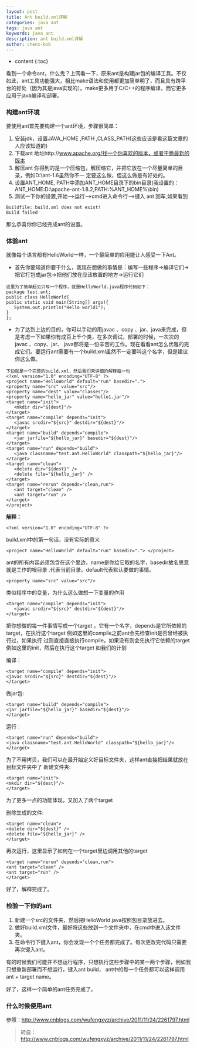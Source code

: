 ```yaml
---
layout: post
title: Ant build.xml详解
categories: java ant
tags: java ant
keywords: java ant
description: ant build.xml详解
author: chenx-bob
---
```


* content
{:toc}

看到一个命令ant，什么鬼？上网看一下，原来ant是构建jar包的编译工具。不仅如此，ant工具功能强大，相比make语法和使用都更加简单明了，而且具有跨平台的好处（因为其是java实现的）。make更多用于C/C++的程序编译，而它更多应用于java编译和部署。






### 构建ant环境
要使用ant首先要构建一个ant环境，步骤很简单：  

1. 安装jdk，设置JAVA_HOME ,PATH ,CLASS_PATH(这些应该是看这篇文章的人应该知道的)
2. 下载ant 地址http://www.apache.org/找一个你喜欢的版本，或者干脆最新的版本
3. 解压ant 你得到的是一个压缩包，解压缩它，并把它放在一个尽量简单的目录，例如D:\ant-1.6虽然你不一 定要这么做，但这么做是有好处的。
4. 设置ANT_HOME, PATH中添加ANT_HOME目录下的bin目录(我设置的：ANT_HOME:D:\apache-ant-1.8.2,PATH:%ANT_HOME%\bin)
5. 测试一下你的设置,开始-->运行-->cmd进入命令行-->键入 ant 回车,如果看到

```
Buildfile: build.xml does not exist!
Build failed
```
那么恭喜你你已经完成ant的设置。

### 体验ant
就像每个语言都有HelloWorld一样，一个最简单的应用能让人感受一下Ant。

* 首先你要知道你要干什么，我现在想做的事情是：编写一些程序->编译它们->把它打包成jar包->把他们放在应该放置的地方->运行它们

```
这里为了简单起见只写一个程序，就是HelloWorld.java程序代码如下：
package test.ant;
public class HelloWorld{
public static void main(String[] args){
   System.out.println("Hello world1");
}
};
```

* 为了达到上边的目的，你可以手动的用javac 、copy 、jar、java来完成，但是考虑一下如果你有成百上千个类，在多次调试，部署的时候，一次次的javac 、copy、jar、
java那将是一份辛苦的工作。现在看看ant怎么优雅的完成它们。要运行ant需要有一个build.xml虽然不一定要叫这个名字，但是建议你这么做。

```
下边就是一个完整的build.xml，然后我们来详细的解释每一句
<?xml version="1.0" encoding="UTF-8" ?>
<project name="HelloWorld" default="run" basedir=".">
<property name="src" value="src"/>
<property name="dest" value="classes"/>
<property name="hello_jar" value="hello1.jar"/>
<target name="init">
   <mkdir dir="${dest}"/>
</target>
<target name="compile" depends="init">
   <javac srcdir="${src}" destdir="${dest}"/>
</target>
<target name="build" depends="compile">
   <jar jarfile="${hello_jar}" basedir="${dest}"/>
</target>
<target name="run" depends="build">
   <java classname="test.ant.HelloWorld" classpath="${hello_jar}"/>
</target>
<target name="clean">
   <delete dir="${dest}" />
   <delete file="${hello_jar}" />
</target>
<target name="rerun" depends="clean,run">
   <ant target="clean" />
   <ant target="run" />
</target>
</project>
```

**解释：**

`<?xml version="1.0" encoding="UTF-8" ?> `

build.xml中的第一句话，没有实际的意义

`
<project name="HelloWorld" default="run" basedir=".">
</project>
`

ant的所有内容必须包含在这个里边，name是你给它取的名字，basedir故名思意就是工作的根目录 .代表当前目录。default代表默认要做的事情。

`<property name="src" value="src"/>`

类似程序中的变量，为什么这么做想一下变量的作用

```
<target name="compile" depends="init">
   <javac srcdir="${src}" destdir="${dest}"/>
</target>
```
把你想做的每一件事情写成一个target ，它有一个名字，depends是它所依赖的target，在执行这个target 例如这里的compile之前ant会先检查init是否曾经被执行过，如果执行
过则直接直接执行compile，如果没有则会先执行它依赖的target例如这里的init，然后在执行这个target
如我们的计划

编译：

```
<target name="compile" depends="init">
<javac srcdir="${src}" destdir="${dest}"/>
</target>
```

做jar包:

```
<target name="build" depends="compile">
<jar jarfile="${hello_jar}" basedir="${dest}"/>
</target>
```

运行：

```
<target name="run" depends="build">
<java classname="test.ant.HelloWorld" classpath="${hello_jar}"/>
</target>
```

为了不用拷贝，我们可以在最开始定义好目标文件夹，这样ant直接把结果就放在目标文件夹中了
新建文件夹:

```
<target name="init">
<mkdir dir="${dest}"/>
</target>
```

为了更多一点的功能体现，又加入了两个target

删除生成的文件:

```
<target name="clean">
<delete dir="${dest}" />
<delete file="${hello_jar}" />
</target>
```

再次运行，这里显示了如何在一个target里边调用其他的target

```
<target name="rerun" depends="clean,run">
<ant target="clean" />
<ant target="run" />
</target>
```

好了，解释完成了。


### 检验一下你的ant

1. 新建一个src的文件夹，然后把HelloWorld.java按照包目录放进去。
2. 做好build.xml文件，最好将这些放到一个文件夹中，在cmd中进入该文件夹。
3. 在命令行下键入ant，你会发现一个个任务都完成了。每次更改完代码只需要再次键入ant。

有的时候我们可能并不想运行程序，只想执行这些步骤中的某一两个步骤，例如我只想重新部署而不想运行，键入ant build，
ant中的每一个任务都可以这样调用ant + target name。

好了，这样一个简单的ant任务完成了。

### 什么时候使用ant

参照：http://www.cnblogs.com/wufengxyz/archive/2011/11/24/2261797.html





  
  
  

  
> 转自：http://www.cnblogs.com/wufengxyz/archive/2011/11/24/2261797.html